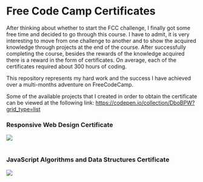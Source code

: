 # Free Code Camp Certificates

After thinking about whether to start the FCC challenge, I finally got some free time and decided to go through this course. I have to admit, it is very interesting to move from one challenge to another and to show the acquired knowledge through projects at the end of the course. After successfully completing the course, besides the rewards of the knowledge acquired there is a reward in the form of certificates. On average, each of the certificates required about 300 hours of coding. <br /> 

This repository represents my hard work and the success I have achieved over a multi-months adventure on FreeCodeCamp. <br/>


Some of the available projects that I created in order to obtain the certificate can be viewed at the following link: https://codepen.io/collection/DboBPW?grid_type=list <br/>

### Responsive Web Design Certificate <br/>

<img src="https://res.cloudinary.com/dvpigocv1/image/upload/v1590932696/GitHub/rwd.png"/> <br/><br/>

### JavaScript Algorithms and Data Structures Certificate <br/>

<img src="https://res.cloudinary.com/dvpigocv1/image/upload/v1595110434/GitHub/JS-Sertifikat.png"/>

